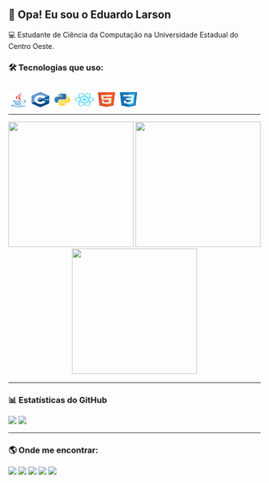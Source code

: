 ## 👋 Opa! Eu sou o Eduardo Larson 

💻 Estudante de Ciência da Computação na Universidade Estadual do Centro Oeste.   

### 🛠️ Tecnologias que uso:  
<div style="display: inline_block"><br>
  <img align="center" alt="Java" height="30" width="40" src="https://raw.githubusercontent.com/devicons/devicon/master/icons/java/java-original.svg">
  <img align="center" alt="C++" height="30" width="40" src="https://raw.githubusercontent.com/devicons/devicon/master/icons/cplusplus/cplusplus-original.svg">
  <img align="center" alt="Python" height="30" width="40" src="https://raw.githubusercontent.com/devicons/devicon/master/icons/python/python-original.svg">
  <img align="center" alt="React" height="30" width="40" src="https://raw.githubusercontent.com/devicons/devicon/master/icons/react/react-original.svg">
  <img align="center" alt="HTML" height="30" width="40" src="https://raw.githubusercontent.com/devicons/devicon/master/icons/html5/html5-original.svg">
  <img align="center" alt="CSS" height="30" width="40" src="https://raw.githubusercontent.com/devicons/devicon/master/icons/css3/css3-original.svg">
</div>  

---

<p align="center">
  <img src="https://media1.giphy.com/media/v1.Y2lkPTc5MGI3NjExOWRicWEwdWNvYXZ2dDg2amw5Ynl2NWprbXljajI0cjByNTQxbHQ1NyZlcD12MV9pbnRlcm5hbF9naWZfYnlfaWQmY3Q9Zw/fYShkq3n7c7LeQxodc/giphy.gif" width="250" height="250">
  <img src="https://media4.giphy.com/media/v1.Y2lkPTc5MGI3NjExcjgxZGEza21yYTdmNDMwM3BzOXcyMnp3bThjeG1wODk5bzByanIxNyZlcD12MV9pbnRlcm5hbF9naWZfYnlfaWQmY3Q9Zw/r1IMdmkhUcpzy/giphy.gif" width="250" height="250">
  <img src="https://media3.giphy.com/media/v1.Y2lkPTc5MGI3NjExbzBzbndidmZyaWw3NWt6dWEweG50cnpobXN4bjdxYzRmcGxqNDZlbyZlcD12MV9pbnRlcm5hbF9naWZfYnlfaWQmY3Q9cw/Ih7T4K2qBghhPr58Dd/giphy.gif" width="250" height="250">
</p>

---

### 📊 Estatísticas do GitHub  
<div style="display: inline_block">
  <img height="180em" src="https://github-readme-stats.vercel.app/api?username=edularson&show_icons=true&theme=dark"/>
  <img height="180em" src="https://github-readme-streak-stats.herokuapp.com/?user=edularson&theme=dark"/>
</div>   

---

### 🌎 Onde me encontrar:  
<div> 
  <a href="https://github.com/edularson" target="_blank"><img src="https://img.shields.io/badge/GitHub-181717?style=for-the-badge&logo=github&logoColor=white" target="_blank"></a>
  <a href="https://www.linkedin.com/in/eduardo-larson-103b2224b/" target="_blank"><img src="https://img.shields.io/badge/-LinkedIn-%230077B5?style=for-the-badge&logo=linkedin&logoColor=white" target="_blank"></a>
  <a href="https://www.instagram.com/edu_larson" target="_blank"><img src="https://img.shields.io/badge/-Instagram-%23E4405F?style=for-the-badge&logo=instagram&logoColor=white" target="_blank"></a>
  <a href="https://twitter.com/Du_larson" target="_blank"><img src="https://img.shields.io/badge/-X-%231DA1F2?style=for-the-badge&logo=twitter&logoColor=white" target="_blank"></a>
  <a href="mailto:eduardolarson05@gmail.com"><img src="https://img.shields.io/badge/-Gmail-%23333?style=for-the-badge&logo=gmail&logoColor=white" target="_blank"></a>
</div>  
